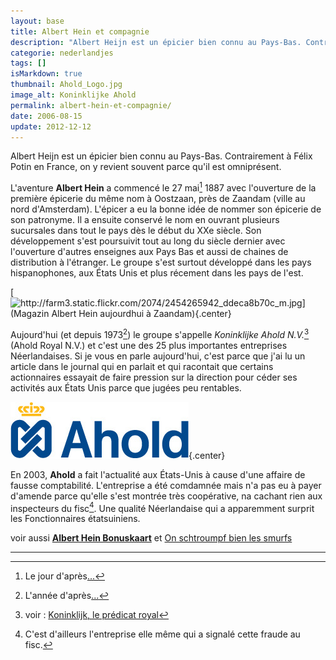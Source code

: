 ```yaml
---
layout: base
title: Albert Hein et compagnie
description: "Albert Heijn est un épicier bien connu au Pays-Bas. Contrairement à Félix Potin en France, on y revient souvent parce qu'il est omniprésent."
categorie: nederlandjes
tags: []
isMarkdown: true
thumbnail: Ahold_Logo.jpg
image_alt: Koninklijke Ahold
permalink: albert-hein-et-compagnie/
date: 2006-08-15
update: 2012-12-12
---
```


Albert Heijn est un épicier bien connu au Pays-Bas. Contrairement à Félix Potin en France, on y revient souvent parce qu'il est omniprésent.

L'aventure **Albert Hein** a commencé le 27 mai[^1] 1887 avec l'ouverture de la première épicerie du même nom à Oostzaan, près de Zaandam (ville au nord d'Amsterdam). L'épicer a eu la bonne idée de nommer son épicerie de son patronyme. Il a ensuite conservé le nom en ouvrant plusieurs sucursales dans tout le pays dès le début du XXe siècle. Son développement s'est poursuivit tout au long du siècle dernier avec l'ouverture d'autres enseignes aux Pays Bas et aussi de chaines de distribution à l'étranger. Le groupe s'est surtout développé dans les pays hispanophones, aux États Unis et plus récement dans les pays de l'est.

[![http://farm3.static.flickr.com/2074/2454265942_ddeca8b70c_m.jpg](Magazin Albert Hein aujourdhui à Zaandam){.center}](http://www.flickr.com/photos/13274211@N00/2454265942/)

Aujourd'hui (et depuis 1973[^2]) le groupe s'appelle *Koninklijke Ahold N.V.*[^3] (Ahold Royal N.V.) et c'est une des 25 plus importantes entreprises Néerlandaises. Si je vous en parle aujourd'hui, c'est parce que j'ai lu un article dans le journal qui en parlait et qui racontait que certains actionnaires essayait de faire pression sur la direction pour céder ses activités aux États Unis parce que jugées peu rentables.

![Koninklijke Ahold](Ahold_Logo.jpg){.center}

En 2003, **Ahold** a fait l'actualité aux États-Unis à cause d'une affaire de fausse comptabilité. L'entreprise a été comdamnée mais n'a pas eu à payer d'amende parce qu'elle s'est montrée très coopérative, na cachant rien aux inspecteurs du fisc[^4]. Une qualité Néerlandaise qui a apparemment surprit les Fonctionnaires étatsuiniens.

voir aussi **[Albert Hein Bonuskaart](/les-semaines-du-hamster)** et [On schtroumpf bien les smurfs](/schtroumphs-smurf)

---
[^1]: Le jour d'après[...](/joyeux)
[^2]: L'année d'après[...](/joyeux)
[^3]: voir : [Koninklijk, le prédicat royal](/koninklijk-le-predicat-royal)
[^4]: C'est d'ailleurs l'entreprise elle même qui a signalé cette fraude au fisc.
<!-- post notes:
http://eccentricity.m78.com/images/2004/Thalys.jpg
--->
